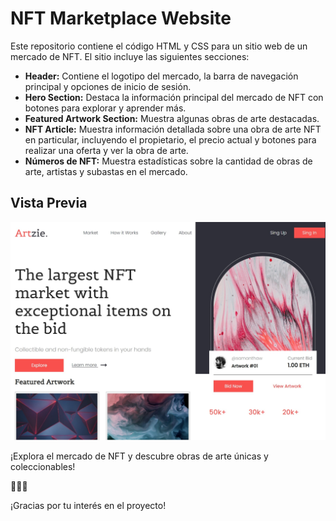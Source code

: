 # NFT Marketplace Website

Este repositorio contiene el código HTML y CSS para un sitio web de un mercado de NFT. El sitio incluye las siguientes secciones:

- **Header:** Contiene el logotipo del mercado, la barra de navegación principal y opciones de inicio de sesión.
- **Hero Section:** Destaca la información principal del mercado de NFT con botones para explorar y aprender más.
- **Featured Artwork Section:** Muestra algunas obras de arte destacadas.
- **NFT Article:** Muestra información detallada sobre una obra de arte NFT en particular, incluyendo el propietario, el precio actual y botones para realizar una oferta y ver la obra de arte.
- **Números de NFT:** Muestra estadísticas sobre la cantidad de obras de arte, artistas y subastas en el mercado.

## Vista Previa

<img src="/img/proyecto.jpeg">

¡Explora el mercado de NFT y descubre obras de arte únicas y coleccionables!

🎨🔥🚀

¡Gracias por tu interés en el proyecto!
